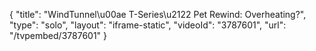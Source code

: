 {
    "title": "WindTunnel\u00ae T-Series\u2122 Pet Rewind: Overheating?",
    "type": "solo",
    "layout": "iframe-static",
    "videoId": "3787601",
    "url": "\/tvpembed\/3787601"
}